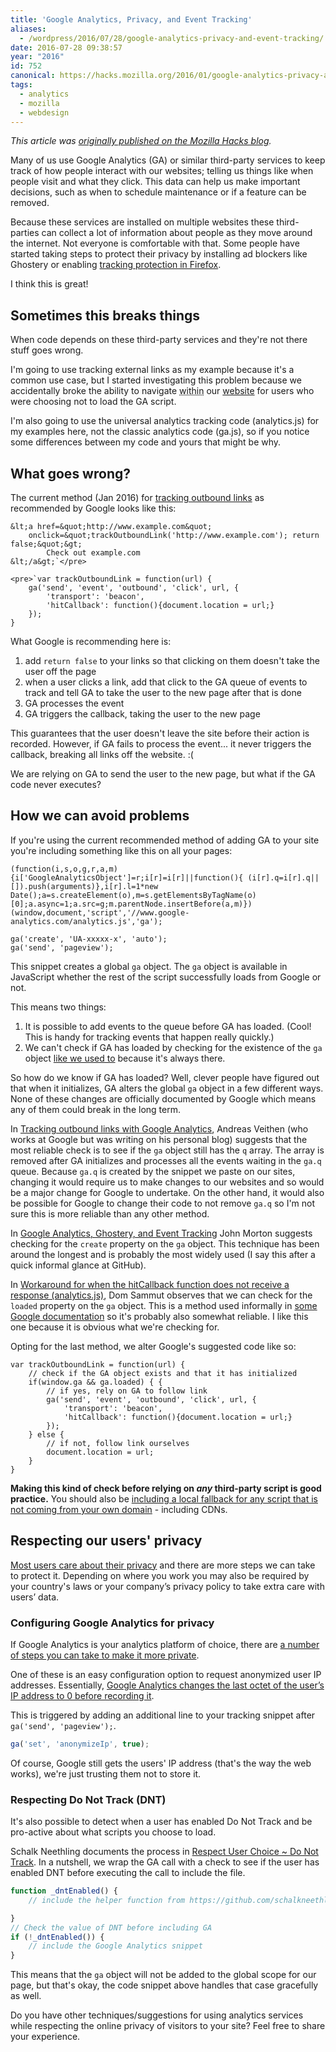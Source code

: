 ```yaml
---
title: 'Google Analytics, Privacy, and Event Tracking'
aliases:
  - /wordpress/2016/07/28/google-analytics-privacy-and-event-tracking/
date: 2016-07-28 09:38:57
year: "2016"
id: 752
canonical: https://hacks.mozilla.org/2016/01/google-analytics-privacy-and-event-tracking/
tags:
  - analytics
  - mozilla
  - webdesign
---
```


_This article was [originally published on the Mozilla Hacks blog](https://hacks.mozilla.org/2016/01/google-analytics-privacy-and-event-tracking/)._

Many of us use Google Analytics (GA) or similar third-party services to keep track of how people interact with our websites; telling us things like when people visit and what they click. This data can help us make important decisions, such as when to schedule maintenance or if a feature can be removed.

Because these services are installed on multiple websites these third-parties can collect a lot of information about people as they move around the internet. Not everyone is comfortable with that. Some people have started taking steps to protect their privacy by installing ad blockers like Ghostery or enabling [tracking protection in Firefox](https://blog.mozilla.org/blog/2015/11/03/firefox-now-offers-a-more-private-browsing-experience/).

I think this is great!

## Sometimes this breaks things

When code depends on these third-party services and they're not there stuff goes wrong.

I'm going to use tracking external links as my example because it's a common use case, but I started investigating this problem because we accidentally broke the ability to navigate <abbr title="For certain edge cases, it's not as bad as it sounds.">within</abbr> our [website](https://developer.mozilla.org/) for users who were choosing not to load the GA script.

I'm also going to use the universal analytics tracking code (analytics.js) for my examples here, not the classic analytics code (ga.js), so if you notice some differences between my code and yours that might be why.

## What goes wrong?

The current method (Jan 2016) for [tracking outbound links](https://support.google.com/analytics/answer/1136920?hl=en) as recommended by Google looks like this:

```
&lt;a href=&quot;http://www.example.com&quot;
    onclick=&quot;trackOutboundLink('http://www.example.com'); return false;&quot;&gt;
        Check out example.com
&lt;/a&gt;`</pre>

<pre>`var trackOutboundLink = function(url) {
    ga('send', 'event', 'outbound', 'click', url, {
        'transport': 'beacon',
        'hitCallback': function(){document.location = url;}
    });
}
```

What Google is recommending here is:

1. add `return false` to your links so that clicking on them doesn't take the user off the page
2. when a user clicks a link, add that click to the GA queue of events to track and tell GA to take the user to the new page after that is done
3. GA processes the event
4. GA triggers the callback, taking the user to the new page

This guarantees that the user doesn't leave the site before their action is recorded. However, if GA fails to process the event... it never triggers the callback, breaking all links off the website. :(

We are relying on GA to send the user to the new page, but what if the GA code never executes?

## How we can avoid problems

If you're using the current recommended method of adding GA to your site you're including something like this on all your pages:

```
(function(i,s,o,g,r,a,m){i['GoogleAnalyticsObject']=r;i[r]=i[r]||function(){ (i[r].q=i[r].q||[]).push(arguments)},i[r].l=1*new Date();a=s.createElement(o),m=s.getElementsByTagName(o)[0];a.async=1;a.src=g;m.parentNode.insertBefore(a,m)})(window,document,'script','//www.google-analytics.com/analytics.js','ga');

ga('create', 'UA-xxxxx-x', 'auto');
ga('send', 'pageview');
```

This snippet creates a global `ga` object. The `ga` object is available in JavaScript whether the rest of the script successfully loads from Google or not.

This means two things:

1.  It is possible to add events to the queue before GA has loaded. (Cool! This is handy for tracking events that happen really quickly.)
2.  We can't check if GA has loaded by checking for the existence of the `ga` object [like we used to](https://johnresig.com/blog/fixing-google-analytics-for-ghostery/) because it's always there.

So how do we know if GA has loaded? Well, clever people have figured out that when it initializes, GA alters the global `ga` object in a few different ways. None of these changes are officially documented by Google which means any of them could break in the long term.

In [Tracking outbound links with Google Analytics](http://veithen.github.io/2015/01/24/outbound-link-tracking.html), Andreas Veithen (who works at Google but was writing on his personal blog) suggests that the most reliable check is to see if the `ga` object still has the `q` array. The array is removed after GA initializes and processes all the events waiting in the `ga.q` queue. Because `ga.q` is created by the snippet we paste on our sites, changing it would require us to make changes to our websites and so would be a major change for Google to undertake. On the other hand, it would also be possible for Google to change their code to not remove `ga.q` so I'm not sure this is more reliable than any other method.

In [Google Analytics, Ghostery, and Event Tracking](https://supergeekery.com/blog/google-analytics-ghostery-and-event-tracking) John Morton suggests checking for the `create` property on the `ga` object. This technique has been around the longest and is probably the most widely used (I say this after a quick informal glance at GitHub).

In [Workaround for when the hitCallback function does not receive a response (analytics.js)](https://www.domsammut.com/code/workaround-for-when-the-hitcallback-function-does-not-receive-a-response-analytics-js), Dom Sammut observes that we can check for the `loaded` property on the `ga` object. This is a method used informally in [some Google documentation](https://developers.google.com/analytics/devguides/collection/analyticsjs/enhanced-ecommerce#product-click) so it's probably also somewhat reliable. I like this one because it is obvious what we're checking for.

Opting for the last method, we alter Google's suggested code like so:
```
var trackOutboundLink = function(url) {
    // check if the GA object exists and that it has initialized
    if(window.ga && ga.loaded) { {
        // if yes, rely on GA to follow link
        ga('send', 'event', 'outbound', 'click', url, {
            'transport': 'beacon',
            'hitCallback': function(){document.location = url;}
        });
    } else {
        // if not, follow link ourselves
        document.location = url;
    }
}
```

**Making this kind of check before relying on _any_ third-party script is good practice.** You should also be [including a local fallback for any script that is not coming from your own domain](https://eddmann.com/posts/providing-local-js-and-css-resources-for-cdn-fallbacks/) - including CDNs.

## Respecting our users' privacy

[Most users care about their privacy](http://www.pewinternet.org/2015/05/20/americans-views-about-data-collection-and-security/) and there are more steps we can take to protect it. Depending on where you work you may also be required by your country's laws or your company’s privacy policy to take extra care with users’ data.

### Configuring Google Analytics for privacy

If Google Analytics is your analytics platform of choice, there are [a number of steps you can take to make it more private](https://gu.illau.me/posts/privacy-and-google-analytics/).

One of these is an easy configuration option to request anonymized user IP addresses. Essentially, [Google Analytics changes the last octet of the user’s IP address to 0 before recording it](https://support.google.com/analytics/answer/2763052?hl=en).

This is triggered by adding an additional line to your tracking snippet after `  ga('send', 'pageview');`.

```js
ga('set', 'anonymizeIp', true);
```

Of course, Google still gets the users' IP address (that's the way the web works), we're just trusting them not to store it.

### Respecting Do Not Track (DNT)

It's also possible to detect when a user has enabled Do Not Track and be pro-active about what scripts you choose to load.

Schalk Neethling documents the process in [Respect User Choice ~ Do Not Track](http://schalkneethling.github.io/blog/2015/11/06/respect-user-choice-do-not-track/). In a nutshell, we wrap the GA call with a check to see if the user has enabled DNT before executing the call to include the file.

```js
function _dntEnabled() {
    // include the helper function from https://github.com/schalkneethling/dnt-helper/blob/master/js/dnt-helper.js

}
// Check the value of DNT before including GA
if (!_dntEnabled()) {
    // include the Google Analytics snippet
}
```

This means that the `ga` object will not be added to the global scope for our page, but that's okay, the code snippet above handles that case gracefully as well.

Do you have other techniques/suggestions for using analytics services while respecting the online privacy of visitors to your site? Feel free to share your experience.
